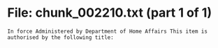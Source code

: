 ﻿# File: chunk_002210.txt (part 1 of 1)
```
In force Administered by Department of Home Affairs This item is authorised by the following title:
```

